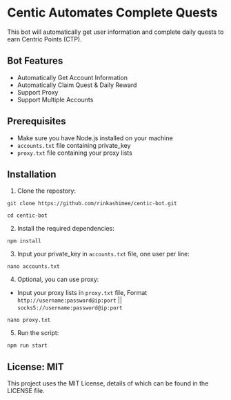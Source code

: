 # Centic Automates Complete Quests

This bot will automatically get user information and complete daily quests to earn Centric Points (CTP).

## Bot Features
- Automatically Get Account Information
- Automatically Claim Quest & Daily Reward
- Support Proxy
- Support Multiple Accounts

## Prerequisites
- Make sure you have Node.js installed on your machine
- `accounts.txt` file containing private_key
- `proxy.txt` file containing your proxy lists

## Installation
1. Clone the repostory:
```
git clone https://github.com/rinkashimee/centic-bot.git
```
```
cd centic-bot
```
2. Install the required dependencies:
```
npm install
```
3. Input your private_key in `accounts.txt` file, one user per line:
```
nano accounts.txt
```
4. Optional, you can use proxy:
- Input your proxy lists in `proxy.txt` file, Format `http://username:password@ip:port` || `socks5://username:password@ip:port`
```
nano proxy.txt
```
5. Run the script:
```
npm run start
```
## License: MIT
This project uses the MIT License, details of which can be found in the LICENSE file.
